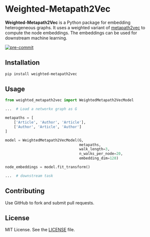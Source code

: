 # Weighted-Metapath2Vec

**Weighted-Metapath2Vec** is a Python package for embedding heterogeneous graphs.
It uses a weighted variant of [metapath2vec](https://ericdongyx.github.io/metapath2vec/m2v.html) to compute the node embeddings.
The embeddings can be used for downstream machine learning.


[![pre-commit](https://img.shields.io/badge/pre--commit-enabled-brightgreen?logo=pre-commit&logoColor=white)](https://github.com/pre-commit/pre-commit)


## Installation

```bash
pip install weighted-metapath2vec
```

## Usage

```python
from weighted_metapath2vec import WeightedMetapath2VecModel

...  # Load a networkx graph as G

metapaths = [
    ['Article', 'Author', 'Article'],
    ['Author', 'Article', 'Author']
]

model = WeightedMetapath2VecModel(G,
                                  metapaths,
                                  walk_length=3,
                                  n_walks_per_node=20,
                                  embedding_dim=128)

node_embeddings = model.fit_transform()

...  # downstream task
```

## Contributing

Use GitHub to fork and submit pull requests.

## License

MIT License. See the [LICENSE](LICENSE) file.
